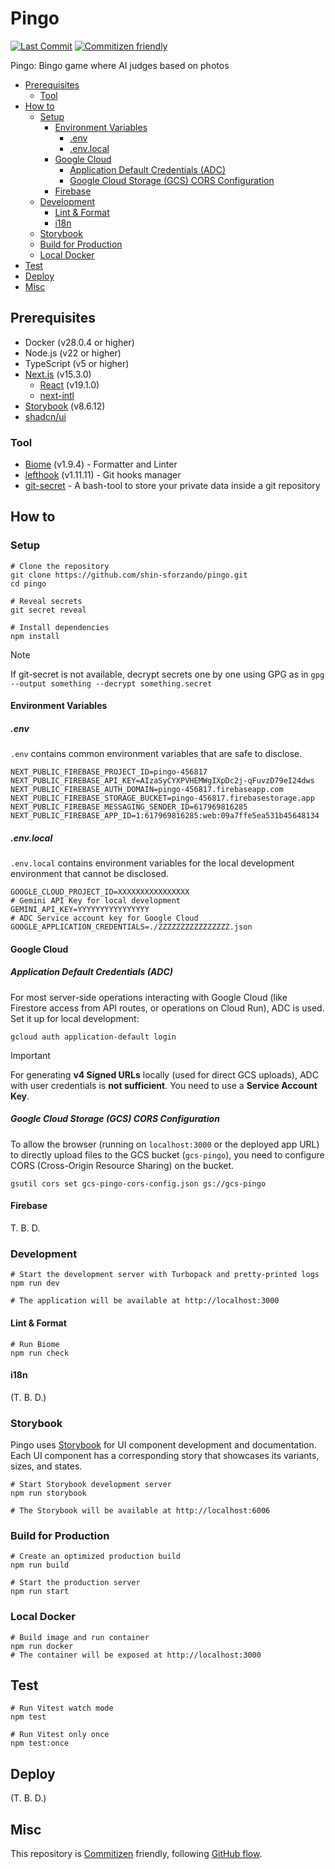 # Pingo

<!-- Badges -->

[![Last Commit](https://img.shields.io/github/last-commit/shin-sforzando/pingo)](https://github.com/shin-sforzando/pingo/graphs/commit-activity)
[![Commitizen friendly](https://img.shields.io/badge/commitizen-friendly-brightgreen.svg)](http://commitizen.github.io/cz-cli/)

<!-- Synopsis -->

Pingo: Bingo game where AI judges based on photos

<!-- TOC -->

- [Prerequisites](#prerequisites)
  - [Tool](#tool)
- [How to](#how-to)
  - [Setup](#setup)
    - [Environment Variables](#environment-variables)
      - [.env](#env)
      - [.env.local](#envlocal)
    - [Google Cloud](#google-cloud)
      - [Application Default Credentials (ADC)](#application-default-credentials-adc)
      - [Google Cloud Storage (GCS) CORS Configuration](#google-cloud-storage-gcs-cors-configuration)
    - [Firebase](#firebase)
  - [Development](#development)
    - [Lint \& Format](#lint--format)
    - [i18n](#i18n)
  - [Storybook](#storybook)
  - [Build for Production](#build-for-production)
  - [Local Docker](#local-docker)
- [Test](#test)
- [Deploy](#deploy)
- [Misc](#misc)

## Prerequisites

- Docker (v28.0.4 or higher)
- Node.js (v22 or higher)
- TypeScript (v5 or higher)
- [Next.js](https://nextjs.org) (v15.3.0)
  - [React](https://ja.react.dev) (v19.1.0)
  - [next-intl](https://next-intl.dev)
- [Storybook](https://storybook.js.org) (v8.6.12)
- [shadcn/ui](https://ui.shadcn.com)

### Tool

- [Biome](https://biomejs.dev) (v1.9.4) - Formatter and Linter
- [lefthook](https://github.com/evilmartians/lefthook) (v1.11.11) - Git hooks manager
- [git-secret](https://sobolevn.me/git-secret/) - A bash-tool to store your private data inside a git repository

## How to

### Setup

```shell
# Clone the repository
git clone https://github.com/shin-sforzando/pingo.git
cd pingo

# Reveal secrets
git secret reveal

# Install dependencies
npm install
```

> [!NOTE]
> If git-secret is not available, decrypt secrets one by one using GPG as in
> `gpg --output something --decrypt something.secret`

#### Environment Variables

##### .env

`.env` contains common environment variables that are safe to disclose.

```.env
NEXT_PUBLIC_FIREBASE_PROJECT_ID=pingo-456817
NEXT_PUBLIC_FIREBASE_API_KEY=AIzaSyCYXPVHEMWgIXpDc2j-qFuvzD79eI24dws
NEXT_PUBLIC_FIREBASE_AUTH_DOMAIN=pingo-456817.firebaseapp.com
NEXT_PUBLIC_FIREBASE_STORAGE_BUCKET=pingo-456817.firebasestorage.app
NEXT_PUBLIC_FIREBASE_MESSAGING_SENDER_ID=617969816285
NEXT_PUBLIC_FIREBASE_APP_ID=1:617969816285:web:09a7ffe5ea531b45648134
```

##### .env.local

`.env.local` contains environment variables for the local development environment that cannot be disclosed.

```.env.local
GOOGLE_CLOUD_PROJECT_ID=XXXXXXXXXXXXXXXX
# Gemini API Key for local development
GEMINI_API_KEY=YYYYYYYYYYYYYYYY
# ADC Service account key for Google Cloud
GOOGLE_APPLICATION_CREDENTIALS=./ZZZZZZZZZZZZZZZZ.json
```

#### Google Cloud

##### Application Default Credentials (ADC)

For most server-side operations interacting with Google Cloud (like Firestore access from API routes, or operations on Cloud Run), ADC is used. Set it up for local development:

```shell
gcloud auth application-default login
```

> [!IMPORTANT]
> For generating **v4 Signed URLs** locally (used for direct GCS uploads), ADC with user credentials is **not sufficient**.
> You need to use a **Service Account Key**.

##### Google Cloud Storage (GCS) CORS Configuration

To allow the browser (running on `localhost:3000` or the deployed app URL) to directly upload files to the GCS bucket (`gcs-pingo`), you need to configure CORS (Cross-Origin Resource Sharing) on the bucket.

```shell
gsutil cors set gcs-pingo-cors-config.json gs://gcs-pingo
```

#### Firebase

T. B. D.

### Development

```shell
# Start the development server with Turbopack and pretty-printed logs
npm run dev

# The application will be available at http://localhost:3000
```

#### Lint & Format

```shell
# Run Biome
npm run check
```

#### i18n

(T. B. D.)

### Storybook

Pingo uses [Storybook](https://storybook.js.org) for UI component development and documentation.
Each UI component has a corresponding story that showcases its variants, sizes, and states.

```shell
# Start Storybook development server
npm run storybook

# The Storybook will be available at http://localhost:6006
```

### Build for Production

```shell
# Create an optimized production build
npm run build

# Start the production server
npm run start
```

### Local Docker

```shell
# Build image and run container
npm run docker
# The container will be exposed at http://localhost:3000
```

## Test

```shell
# Run Vitest watch mode
npm test

# Run Vitest only once
npm test:once
```

## Deploy

(T. B. D.)

## Misc

This repository is [Commitizen](https://commitizen.github.io/cz-cli/) friendly, following [GitHub flow](https://docs.github.com/en/get-started/quickstart/github-flow).
